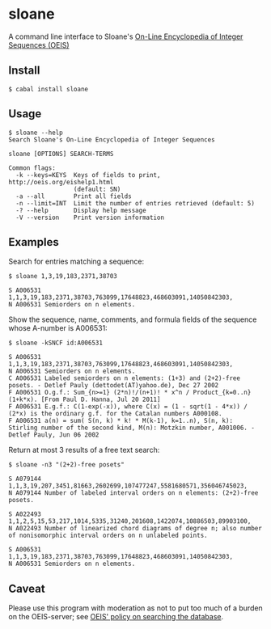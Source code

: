 sloane
======

A command line interface to Sloane's [On-Line Encyclopedia of Integer Sequences (OEIS)](http://oeis.org)

Install
-------

    $ cabal install sloane

Usage
-----

    $ sloane --help
    Search Sloane's On-Line Encyclopedia of Integer Sequences

    sloane [OPTIONS] SEARCH-TERMS

    Common flags:
      -k --keys=KEYS  Keys of fields to print, http://oeis.org/eishelp1.html
                      (default: SN)
      -a --all        Print all fields
      -n --limit=INT  Limit the number of entries retrieved (default: 5)
      -? --help       Display help message
      -V --version    Print version information

Examples
--------

Search for entries matching a sequence:

    $ sloane 1,3,19,183,2371,38703

    S A006531 1,1,3,19,183,2371,38703,763099,17648823,468603091,14050842303,
    N A006531 Semiorders on n elements.

Show the sequence, name, comments, and formula fields of the sequence whose A-number is A006531:

    $ sloane -kSNCF id:A006531

    S A006531 1,1,3,19,183,2371,38703,763099,17648823,468603091,14050842303,
    N A006531 Semiorders on n elements.
    C A006531 Labeled semiorders on n elements: (1+3) and (2+2)-free posets. - Detlef Pauly (dettodet(AT)yahoo.de), Dec 27 2002
    F A006531 O.g.f.: Sum_{n>=1} (2*n)!/(n+1)! * x^n / Product_{k=0..n} (1+k*x). [From Paul D. Hanna, Jul 20 2011]
    F A006531 E.g.f.: C(1-exp(-x)), where C(x) = (1 - sqrt(1 - 4*x)) / (2*x) is the ordinary g.f. for the Catalan numbers A000108.
    F A006531 a(n) = sum( S(n, k) * k! * M(k-1), k=1..n), S(n, k): Stirling number of the second kind, M(n): Motzkin number, A001006. - Detlef Pauly, Jun 06 2002

Return at most 3 results of a free text search:

    $ sloane -n3 "(2+2)-free posets"

    S A079144 1,1,3,19,207,3451,81663,2602699,107477247,5581680571,356046745023,
    N A079144 Number of labeled interval orders on n elements: (2+2)-free posets.

    S A022493 1,1,2,5,15,53,217,1014,5335,31240,201608,1422074,10886503,89903100,
    N A022493 Number of linearized chord diagrams of degree n; also number of nonisomorphic interval orders on n unlabeled points.

    S A006531 1,1,3,19,183,2371,38703,763099,17648823,468603091,14050842303,
    N A006531 Semiorders on n elements.

Caveat
------

Please use this program with moderation as not to put too much of a burden on the OEIS-server; see
[OEIS' policy on searching the database](http://oeis.org/wiki/Welcome#Policy_on_Searching_the_Database).
